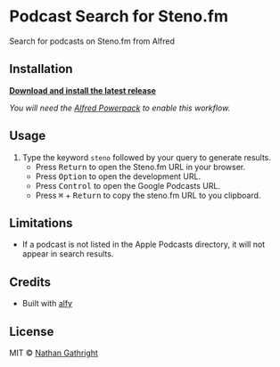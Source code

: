 # Podcast Search for Steno.fm

Search for podcasts on Steno.fm from Alfred

## Installation
**<a download href="https://github.com/nathangathright/alfred-steno/releases/latest/download/alfred-steno.alfredworkflow">Download and install the latest release</a>** 

_You will need the [Alfred Powerpack](https://www.alfredapp.com/powerpack/) to enable this workflow._

## Usage
1. Type the keyword `steno` followed by your query to generate results.
   * Press <kbd>Return</kbd> to open the Steno.fm URL in your browser.
   * Press <kbd>Option</kbd> to open the development URL.
   * Press <kbd>Control</kbd> to open the Google Podcasts URL.
   * Press <kbd>⌘</kbd> + <kbd>Return</kbd> to copy the steno.fm URL to you clipboard.

## Limitations
* If a podcast is not listed in the Apple Podcasts directory, it will not appear in search results.

## Credits
* Built with [alfy](https://github.com/sindresorhus/alfy)

## License

MIT © [Nathan Gathright](https://github.com/nathangathright)
